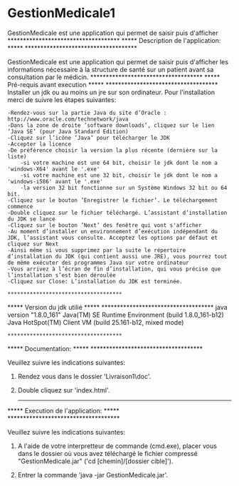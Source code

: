 # GestionMedicale1
GestionMedicale est une application qui permet de saisir puis d'afficher
	************************************
*****  	Description de l'application:   	*****
	************************************

GestionMedicale est une application qui permet de saisir puis d'afficher 
les informations nécessaire à la structure de santé sur un patient
avant sa consultation par le médicin. 
	************************************
*****  	     Pré-requis avant execution		*****
	************************************
Installer un jdk ou au moins un jre sur son ordinateur.
Pour l'installation merci de suivre les étapes suivantes:

	-Rendez-vous sur la partie Java du site d’Oracle : http://www.oracle.com/technetwork/java
	-Dans la zone de droite ’software downloads’, cliquez sur le lien ’Java SE’ (pour Java Standard Edition)
	-Cliquez sur l’icône ’Java’ pour télécharger le JDK
	-Accepter la licence
	-De préférence choisir la version la plus récente (dernière sur la liste)
		-si votre machine est une 64 bit, choisir le jdk dont le nom a 'windows-X64' avant le '.exe'
		-si votre machine est une 32 bit, choisir le jdk dont le nom a 'windows-i586' avant le '.exe'
		-la version 32 bit fonctionne sur un Système Windows 32 bit ou 64 bit.
	-Cliquez sur le bouton ’Enregistrer le fichier’. Le téléchargement commence
	-Double cliquez sur le fichier téléchargé. L’assistant d’installation du JDK se lance
	-Cliquez sur le bouton ’Next’ des fenêtre qui vont s'afficher
	-Au moment d’installer un environnement d’exécution indépendant du JDK, l’assistant vous consulte. Acceptez les options par défaut et cliquez sur Next
	-Ainsi même si vous supprimez par la suite le répertoire d’installation du JDK (qui contient aussi une JRE), vous pourrez tout de même exécuter des programmes Java sur votre ordinateur
	-Vous arrivez à l’écran de fin d’installation, qui vous précise que l’installation s’est bien déroulée 
	-Cliquez sur Close: L’installation du JDK est terminée. 

	************************************
*****  		Version du jdk utilié		  	*****
	************************************
java version "1.8.0_161"
Java(TM) SE Runtime Environment (build 1.8.0_161-b12)
Java HotSpot(TM) Client VM (build 25.161-b12, mixed mode)



	************************************
*****  	Documentation:			  	*****
	************************************

Veuillez suivre les indications suivantes:

1) Rendez vous dans le dossier 'Livraison1\doc'.

2) Double cliquez sur 'index.html'.

	
	************************************
***** 	Execution de l'application:    		*****
	************************************

Veuillez suivre les indications suivantes:
	
1) 	A l'aide de votre interpretteur de commande (cmd.exe),
	placer vous dans le dossier où vous avez téléchargé
	le fichier compressé "GestionMedicale.jar"
	('cd [chemin]/[dossier cible]').

2)	Entrer la commande 'java -jar GestionMedicale.jar'.
